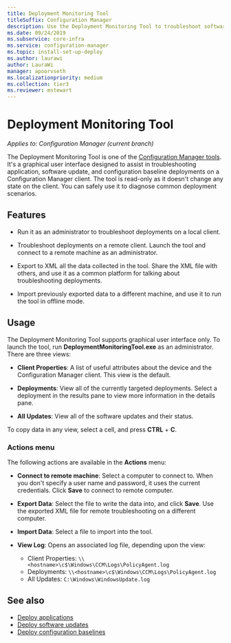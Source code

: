 ```yaml
---
title: Deployment Monitoring Tool
titleSuffix: Configuration Manager
description: Use the Deployment Monitoring Tool to troubleshoot software deployments on a Configuration Manager client.
ms.date: 09/24/2019
ms.subservice: core-infra
ms.service: configuration-manager
ms.topic: install-set-up-deploy
ms.author: laurawi
author: LauraWi
manager: apoorvseth
ms.localizationpriority: medium
ms.collection: tier3
ms.reviewer: mstewart
---
```


# Deployment Monitoring Tool

*Applies to: Configuration Manager (current branch)*

The Deployment Monitoring Tool is one of the [Configuration Manager tools](tools.md). It's a graphical user interface designed to assist in troubleshooting application, software update, and configuration baseline deployments on a Configuration Manager client. The tool is read-only as it doesn't change any state on the client. You can safely use it to diagnose common deployment scenarios.


## Features

- Run it as an administrator to troubleshoot deployments on a local client.

- Troubleshoot deployments on a remote client. Launch the tool and connect to a remote machine as an administrator.

- Export to XML all the data collected in the tool. Share the XML file with others, and use it as a common platform for talking about troubleshooting deployments.

- Import previously exported data to a different machine, and use it to run the tool in offline mode.


## Usage

The Deployment Monitoring Tool supports graphical user interface only. To launch the tool, run **DeploymentMonitoringTool.exe** as an administrator. There are three views:

- **Client Properties**: A list of useful attributes about the device and the Configuration Manager client. This view is the default.

- **Deployments**: View all of the currently targeted deployments. Select a deployment in the results pane to view more information in the details pane.

- **All Updates**: View all of the software updates and their status.

To copy data in any view, select a cell, and press **CTRL** + **C**.


### Actions menu

The following actions are available in the **Actions** menu:

- **Connect to remote machine**: Select a computer to connect to. When you don't specify a user name and password, it uses the current credentials. Click **Save** to connect to remote computer.

- **Export Data**: Select the file to write the data into, and click **Save**. Use the exported XML file for remote troubleshooting on a different computer.

- **Import Data**: Select a file to import into the tool.

- **View Log**: Opens an associated log file, depending upon the view:
    - Client Properties: `\\<hostname>\c$\Windows\CCM\Logs\PolicyAgent.log`
    - Deployments: `\\<hostname>\c$\Windows\CCM\Logs\PolicyAgent.log`
    - All Updates: `C:\Windows\WindowsUpdate.log`



## See also

- [Deploy applications](../../apps/deploy-use/deploy-applications.md)
- [Deploy software updates](../../sum/deploy-use/deploy-software-updates.md)
- [Deploy configuration baselines](../../compliance/deploy-use/deploy-configuration-baselines.md)
